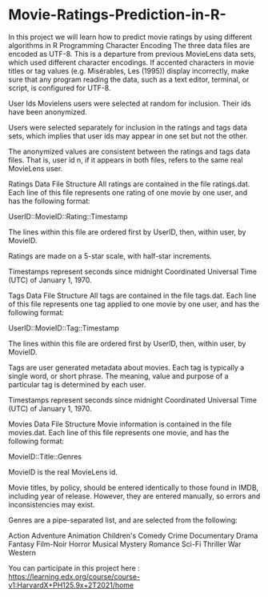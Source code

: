 # Movie-Ratings-Prediction-in-R-
In this project we will learn how to predict movie ratings by using different algorithms in R Programming 
Character Encoding
The three data files are encoded as UTF-8. This is a departure from previous MovieLens data sets, which used different character encodings. If accented characters in movie titles or tag values (e.g. Misérables, Les (1995)) display incorrectly, make sure that any program reading the data, such as a text editor, terminal, or script, is configured for UTF-8.

User Ids
Movielens users were selected at random for inclusion. Their ids have been anonymized.

Users were selected separately for inclusion in the ratings and tags data sets, which implies that user ids may appear in one set but not the other.

The anonymized values are consistent between the ratings and tags data files. That is, user id n, if it appears in both files, refers to the same real MovieLens user.

Ratings Data File Structure
All ratings are contained in the file ratings.dat. Each line of this file represents one rating of one movie by one user, and has the following format:

UserID::MovieID::Rating::Timestamp

The lines within this file are ordered first by UserID, then, within user, by MovieID.

Ratings are made on a 5-star scale, with half-star increments.

Timestamps represent seconds since midnight Coordinated Universal Time (UTC) of January 1, 1970.

Tags Data File Structure
All tags are contained in the file tags.dat. Each line of this file represents one tag applied to one movie by one user, and has the following format:

UserID::MovieID::Tag::Timestamp

The lines within this file are ordered first by UserID, then, within user, by MovieID.

Tags are user generated metadata about movies. Each tag is typically a single word, or short phrase. The meaning, value and purpose of a particular tag is determined by each user.

Timestamps represent seconds since midnight Coordinated Universal Time (UTC) of January 1, 1970.

Movies Data File Structure
Movie information is contained in the file movies.dat. Each line of this file represents one movie, and has the following format:

MovieID::Title::Genres

MovieID is the real MovieLens id.

Movie titles, by policy, should be entered identically to those found in IMDB, including year of release. However, they are entered manually, so errors and inconsistencies may exist.

Genres are a pipe-separated list, and are selected from the following:

Action
Adventure
Animation
Children's
Comedy
Crime
Documentary
Drama
Fantasy
Film-Noir
Horror
Musical
Mystery
Romance
Sci-Fi
Thriller
War
Western

You can participate in this project here : https://learning.edx.org/course/course-v1:HarvardX+PH125.9x+2T2021/home
